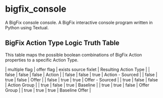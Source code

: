# bigfix_console
A BigFix console console. A BigFix interactive console program written in Python using Textual.


## BigFix Action Type Logic Truth Table
This table maps the possible boolean combinations of BigFix Action properties to a specific Action Type.

| multiple flag | offer flag | exists source fixlet | Resulting Action Type |
| false | false | false | Action |
| false | false | true | Action - Sourced |
| false | true | false | Offer |
| false | true | true | Offer - Sourced |
| true | false | false | Action Group |
| true | false | true | Baseline |
| true | true | false | Offer Group |
| true | true | true | Baseline Offer |
